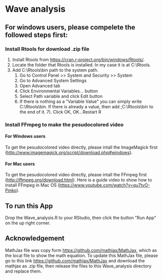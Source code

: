# Wave analysis
## For windows users, please compelete the followed steps first:
### Install Rtools for download .zip file
1. Install Rtools from https://cran.r-project.org/bin/windows/Rtools/.
2. Locate the folder that Rtools is installed. In my case it is at C:\Rtools.
3. Add C:\Rtools\bin path to the system path.
	1. Go to Control Panel >> System and Security >> System
	2. Go to Advanced System Settings
	3. Open Advanced tab
	4. Click Environmental Variables... button
	5. Select Path variable and click Edit button
	6. If there is nothing as a "Variable Value" you can simply write C:\Rtools\bin. If there is already a value, then add ;C:\Rtools\bin to the end of it.
	7). Click OK, OK...Restart R
### Install FFmpeg to make the pesudocolored video
#### For Windows users
To get the pesudocolored video directly, please intall the ImageMagick first (http://www.imagemagick.org/script/download.php#windows).
#### For Mac users
To get the pesudocolored video directly, please intall the FFmpeg first (http://ffmpeg.org/download.html).
Here is a guide video to show how to install FFmpeg in Mac OS (https://www.youtube.com/watch?v=qu7tvO-Pmko).
## To run this App
Drop the Wave_analysis.R to your RStudio, then click the button "Run App" on the up right corner.



## Acknowledgement
MathJax file was copy form https://github.com/mathjax/MathJax, which as the local file to show the math equation.
To update this MathJax file, please go to this link https://github.com/mathjax/MathJax and download the mathjax as .zip file, then release the files to this Wave_analysis directory and replace them.
